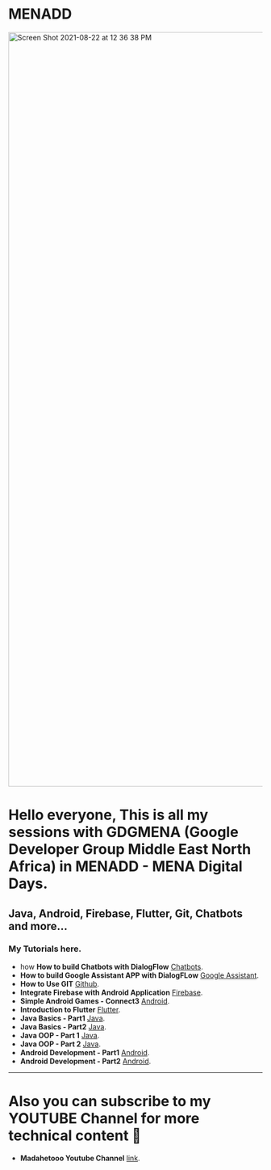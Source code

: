 # MENADD
<img width="1494" alt="Screen Shot 2021-08-22 at 12 36 38 PM" src="https://user-images.githubusercontent.com/28203059/130352094-bbf7fef4-0dd0-4389-a896-31205bbd96d3.png">


# Hello everyone, This is all my sessions with GDGMENA (Google Developer Group Middle East North Africa) in MENADD - MENA Digital Days.

## Java, Android, Firebase, Flutter, Git, Chatbots and more...

### My Tutorials here.

- how **How to build Chatbots with DialogFlow**  [Chatbots](https://youtu.be/C7G6D7zPfgM).
- **How to build Google Assistant APP with DialogFLow**  [Google Assistant](https://youtu.be/F1gflmGvwTI?list=PLlqOXLg-GOqfVckh1Z5td5Z3YDoD1wizL).
- **How to Use GIT**  [Github](https://youtu.be/dlwMZJgs8JA?list=PLlqOXLg-GOqfVckh1Z5td5Z3YDoD1wizL).
- **Integrate Firebase with Android Application**  [Firebase](https://youtu.be/PtdQsXITP_U?list=PLlqOXLg-GOqfVckh1Z5td5Z3YDoD1wizL).
- **Simple Android Games - Connect3**  [Android](https://youtu.be/WI2GEKGkQRA?list=PLlqOXLg-GOqfVckh1Z5td5Z3YDoD1wizL).
- **Introduction to Flutter**  [Flutter](https://youtu.be/_TSNUDOKdRI?list=PLlqOXLg-GOqfVckh1Z5td5Z3YDoD1wizL).
- **Java Basics - Part1**  [Java](https://youtu.be/-VSll9z-O_I?list=PLlqOXLg-GOqfVckh1Z5td5Z3YDoD1wizL).
- **Java Basics - Part2**  [Java](https://youtu.be/uMNH4HSMaZw?list=PLlqOXLg-GOqfVckh1Z5td5Z3YDoD1wizL).
- **Java OOP - Part 1**  [Java](https://youtu.be/LAs6JU-1vvY?list=PLlqOXLg-GOqfVckh1Z5td5Z3YDoD1wizL).
- **Java OOP - Part 2**  [Java](https://youtu.be/aUK4KN812WI?list=PLlqOXLg-GOqfVckh1Z5td5Z3YDoD1wizL).
- **Android Development - Part1**  [Android](https://youtu.be/Q4XwD7yOibY?list=PLlqOXLg-GOqfVckh1Z5td5Z3YDoD1wizL).
- **Android Development - Part2**  [Android](https://youtu.be/aPe9pOGLsE8?list=PLlqOXLg-GOqfVckh1Z5td5Z3YDoD1wizL).

<hr>

# Also you can subscribe to my YOUTUBE Channel for more technical content 🥰
- **Madahetooo Youtube Channel**  [link](https://www.youtube.com/channel/UCzvY9A7v6iQuii1G4GZFzLw).
